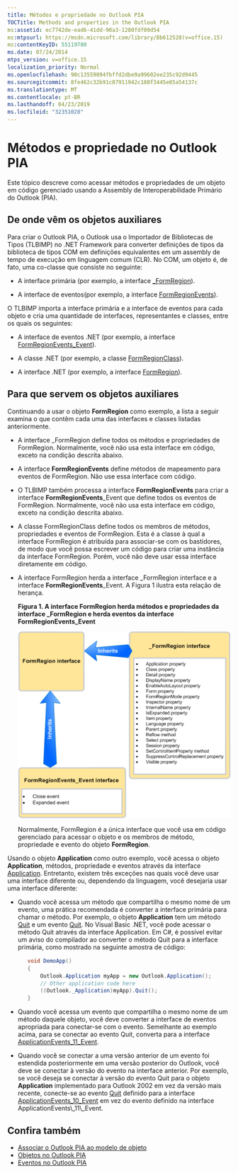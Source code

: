 ```yaml
---
title: Métodos e propriedade no Outlook PIA
TOCTitle: Methods and properties in the Outlook PIA
ms:assetid: ec7742de-ead6-41dd-90a3-1280fdf09d54
ms:mtpsurl: https://msdn.microsoft.com/library/Bb612528(v=office.15)
ms:contentKeyID: 55119780
ms.date: 07/24/2014
mtps_version: v=office.15
localization_priority: Normal
ms.openlocfilehash: 90c13559094fbffd2dbe9a99602ee235c92d9445
ms.sourcegitcommit: 8fe462c32b91c87911942c188f3445e85a54137c
ms.translationtype: MT
ms.contentlocale: pt-BR
ms.lasthandoff: 04/23/2019
ms.locfileid: "32351028"
---
```

# <a name="methods-and-properties-in-the-outlook-pia"></a>Métodos e propriedade no Outlook PIA

Este tópico descreve como acessar métodos e propriedades de um objeto em código gerenciado usando a Assembly de Interoperabilidade Primário do Outlook (PIA).

## <a name="where-helper-objects-come-from"></a>De onde vêm os objetos auxiliares

Para criar o Outlook PIA, o Outlook usa o Importador de Bibliotecas de Tipos (TLBIMP) no .NET Framework para converter definições de tipos da biblioteca de tipos COM em definições equivalentes em um assembly de tempo de execução em linguagem comum (CLR). No COM, um objeto é, de fato, uma co-classe que consiste no seguinte:

- A interface primária (por exemplo, a interface [ \_FormRegion](https://msdn.microsoft.com/library/bb645761\(v=office.15\))).

- A interface de eventos(por exemplo, a interface [FormRegionEvents](https://msdn.microsoft.com/library/bb611940\(v=office.15\))).

O TLBIMP importa a interface primária e a interface de eventos para cada objeto e cria uma quantidade de interfaces, representantes e classes, entre os quais os seguintes:

- A interface de eventos .NET (por exemplo, a interface [FormRegionEvents\_Event](https://msdn.microsoft.com/library/bb647619\(v=office.15\))).

- A classe .NET (por exemplo, a classe [FormRegionClass](https://msdn.microsoft.com/library/bb624204\(v=office.15\))).

- A interface .NET (por exemplo, a interface [FormRegion](https://msdn.microsoft.com/library/bb652633\(v=office.15\))).

## <a name="what-the-helper-objects-are-for"></a>Para que servem os objetos auxiliares

Continuando a usar o objeto **FormRegion** como exemplo, a lista a seguir examina o que contêm cada uma das interfaces e classes listadas anteriormente.

- A interface \_FormRegion define todos os métodos e propriedades de FormRegion. Normalmente, você não usa esta interface em código, exceto na condição descrita abaixo.

- A interface **FormRegionEvents** define métodos de mapeamento para eventos de FormRegion. Não use essa interface com código.

- O TLBIMP também processa a interface **FormRegionEvents** para criar a interface **FormRegionEvents**\_Event que define todos os eventos de FormRegion. Normalmente, você não usa esta interface em código, exceto na condição descrita abaixo.

- A classe FormRegionClass define todos os membros de métodos, propriedades e eventos de FormRegion. Esta é a classe à qual a interface FormRegion é atribuída para associar-se com os bastidores, de modo que você possa escrever um código para criar uma instância da interface FormRegion. Porém, você não deve usar essa interface diretamente em código.

- A interface FormRegion herda a interface \_FormRegion interface e a interface **FormRegionEvents**\_Event. A Figura 1 ilustra esta relação de herança.
    
  **Figura 1. A interface FormRegion herda métodos e propriedades da interface \_FormRegion e herda eventos da interface FormRegionEvents\_Event**

  ![Figura 1. A interface FormRegion herda métodos e propriedades da interface _FormRegion e herda eventos da interface FormRegionEvents_Event](media/pia-form-region-interface.gif)
    
  Normalmente, FormRegion é a única interface que você usa em código gerenciado para acessar o objeto e os membros de método, propriedade e evento do objeto **FormRegion**.

Usando o objeto **Application** como outro exemplo, você acessa o objeto **Application**, métodos, propriedade e eventos através da interface [Application](https://msdn.microsoft.com/library/bb646615\(v=office.15\)). Entretanto, existem três exceções nas quais você deve usar uma interface diferente ou, dependendo da linguagem, você desejaria usar uma interface diferente:

- Quando você acessa um método que compartilha o mesmo nome de um evento, uma prática recomendada é converter a interface primária para chamar o método. Por exemplo, o objeto **Application** tem um método [Quit](https://msdn.microsoft.com/library/bb646614\(v=office.15\)) e um evento [Quit](https://msdn.microsoft.com/library/bb622595\(v=office.15\)). No Visual Basic .NET, você pode acessar o método Quit através da interface Application. Em C\#, é possível evitar um aviso do compilador ao converter o método Quit para a interface primária, como mostrado na seguinte amostra de código:
    
   ```csharp
      void DemoApp()
      {
          Outlook.Application myApp = new Outlook.Application();
          // Other application code here
          ((Outlook._Application)myApp).Quit();
      }
   ```

- Quando você acessa um evento que compartilha o mesmo nome de um método daquele objeto, você deve converter a interface de eventos apropriada para conectar-se com o evento. Semelhante ao exemplo acima, para se conectar ao evento Quit, converta para a interface [ApplicationEvents\_11\_Event](https://msdn.microsoft.com/library/bb622725\(v=office.15\)).

- Quando você se conectar a uma versão anterior de um evento foi estendida posteriormente em uma versão posterior do Outlook, você deve se conectar à versão do evento na interface anterior. Por exemplo, se você deseja se conectar à versão do evento Quit para o objeto **Application** implementado para Outlook 2002 em vez da versão mais recente, conecte-se ao evento [Quit](https://msdn.microsoft.com/library/bb609660\(v=office.15\)) definido para a interface [ApplicationEvents\_10\_Event](https://msdn.microsoft.com/library/bb610098\(v=office.15\)) em vez do evento definido na interface ApplicationEvents\_11\_Event.

## <a name="see-also"></a>Confira também

- [Associar o Outlook PIA ao modelo de objeto](relating-the-outlook-pia-with-the-object-model.md)
- [Objetos no Outlook PIA](objects-in-the-outlook-pia.md)
- [Eventos no Outlook PIA](events-in-the-outlook-pia.md)

